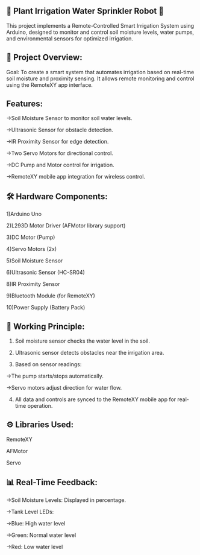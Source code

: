 ## 🌱 Plant Irrigation Water Sprinkler Robot 🚜

This project implements a Remote-Controlled Smart Irrigation System using Arduino, designed to monitor and control soil moisture levels, water pumps, and environmental sensors for optimized irrigation.

## 🚀 Project Overview:

Goal: To create a smart system that automates irrigation based on real-time soil moisture and proximity sensing. It allows remote monitoring and control using the RemoteXY app interface.

## Features:

->Soil Moisture Sensor to monitor soil water levels.

->Ultrasonic Sensor for obstacle detection.

->IR Proximity Sensor for edge detection.

->Two Servo Motors for directional control.

->DC Pump and Motor control for irrigation.

->RemoteXY mobile app integration for wireless control.

## 🛠 Hardware Components:

1)Arduino Uno

2)L293D Motor Driver (AFMotor library support)

3)DC Motor (Pump)

4)Servo Motors (2x)

5)Soil Moisture Sensor

6)Ultrasonic Sensor (HC-SR04)

8)IR Proximity Sensor

9)Bluetooth Module (for RemoteXY)

10)Power Supply (Battery Pack)

## 🌱 Working Principle:

1) Soil moisture sensor checks the water level in the soil.

2) Ultrasonic sensor detects obstacles near the irrigation area.

3) Based on sensor readings:

->The pump starts/stops automatically.

->Servo motors adjust direction for water flow.

4) All data and controls are synced to the RemoteXY mobile app for real-time operation.

## ⚙️ Libraries Used:

RemoteXY

AFMotor

Servo

## 📊 Real-Time Feedback:

->Soil Moisture Levels: Displayed in percentage.

->Tank Level LEDs:

->Blue: High water level

->Green: Normal water level

->Red: Low water level



